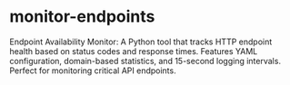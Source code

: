 # monitor-endpoints
Endpoint Availability Monitor: A Python tool that tracks HTTP endpoint health based on status codes and response times. Features YAML configuration, domain-based statistics, and 15-second logging intervals. Perfect for monitoring critical API endpoints.
